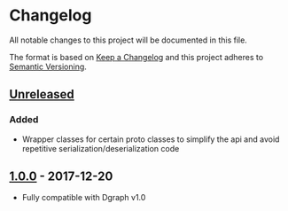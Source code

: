 # Changelog

All notable changes to this project will be documented in this file.

The format is based on [Keep a Changelog](http://keepachangelog.com/en/1.0.0/)
and this project adheres to [Semantic Versioning](http://semver.org/spec/v2.0.0.html).

## [Unreleased]

### Added
- Wrapper classes for certain proto classes to simplify the api and avoid repetitive
  serialization/deserialization code

## [1.0.0] - 2017-12-20

- Fully compatible with Dgraph v1.0

[Unreleased]: https://github.com/dgraph-io/dgraph-js/compare/v1.0.0...HEAD
[1.0.0]: https://github.com/dgraph-io/dgraph-js/tree/v1.0.0
